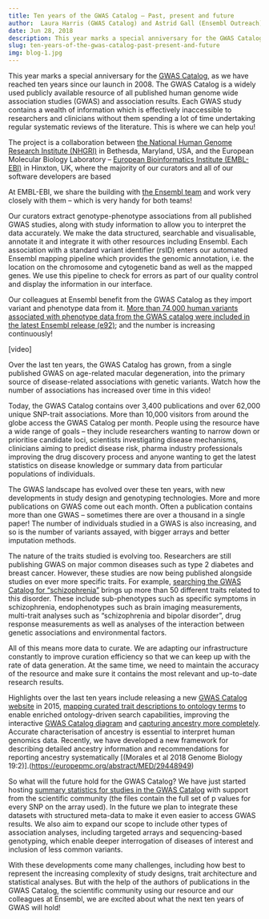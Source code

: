 ```yaml
---
title: Ten years of the GWAS Catalog – Past, present and future
author:  Laura Harris (GWAS Catalog) and Astrid Gall (Ensembl Outreach)
date: Jun 28, 2018
description: This year marks a special anniversary for the GWAS Catalog, as we have reached ten years since our launch in 2008. The GWAS Catalog is a widely used publicly available resource of all published human genome wide association studies (GWAS) and association results. Each GWAS study contains a wealth of information which is effectively inaccessible to researchers 
slug: ten-years-of-the-gwas-catalog-past-present-and-future
img: blog-1.jpg
---
```


This year marks a special anniversary for the [GWAS Catalog](https://www.ebi.ac.uk/gwas/), as we have reached ten years since our launch in 2008. The GWAS Catalog is a widely used publicly available resource of all published human genome wide association studies (GWAS) and association results. Each GWAS study contains a wealth of information which is effectively inaccessible to researchers and clinicians without them spending a lot of time undertaking regular systematic reviews of the literature. This is where we can help you!

The project is a collaboration between [the National Human Genome Research Institute (NHGRI)](https://www.genome.gov/) in Bethesda, Maryland, USA, and the European Molecular Biology Laboratory – [European Bioinformatics Institute (EMBL-EBI)](https://www.ebi.ac.uk/) in Hinxton, UK, where the majority of our curators and all of our software developers are based

<article-image src="ten-years-of-the-gwas-catalog-past-present-and-future/GWAS-catalog_EBI_group-768x576.png" alt="gwas-catalog"></article-image>


At EMBL-EBI, we share the building with [the Ensembl team](https://www.ensembl.org/index.html) and work very closely with them – which is very handy for both teams!


Our curators extract genotype-phenotype associations from all published GWAS studies, along with study information to allow you to interpret the data accurately. We make the data structured, searchable and visualisable, annotate it and integrate it with other resources including Ensembl. Each association with a standard variant identifier (rsID) enters our automated Ensembl mapping pipeline which provides the genomic annotation, i.e. the location on the chromosome and cytogenetic band as well as the mapped genes. We use this pipeline to check for errors as part of our quality control and display the information in our interface.

Our colleagues at Ensembl benefit from the GWAS Catalog as they import variant and phenotype data from it. [More than 74,000 human variants associated with phenotype data from the GWAS catalog were included in the latest Ensembl release (e92)](http://www.ensembl.org/info/genome/variation/species/sources_documentation.html); and the number is increasing continuously!

[video]

Over the last ten years, the GWAS Catalog has grown, from a single published GWAS on age-related macular degeneration, into the primary source of disease-related associations with genetic variants. Watch how the number of associations has increased over time in this video!


Today, the GWAS Catalog contains over 3,400 publications and over 62,000 unique SNP-trait associations. More than 10,000 visitors from around the globe access the GWAS Catalog per month. People using the resource have a wide range of goals – they include researchers wanting to narrow down or prioritise candidate loci, scientists investigating disease mechanisms, clinicians aiming to predict disease risk, pharma industry professionals improving the drug discovery process and anyone wanting to get the latest statistics on disease knowledge or summary data from particular populations of individuals.

The GWAS landscape has evolved over these ten years, with new developments in study design and genotyping technologies. More and more publications on GWAS come out each month. Often a publication contains more than one GWAS – sometimes there are over a thousand in a single paper! The number of individuals studied in a GWAS is also increasing, and so is the number of variants assayed, with bigger arrays and better imputation methods.

The nature of the traits studied is evolving too. Researchers are still publishing GWAS on major common diseases such as type 2 diabetes and breast cancer. However, these studies are now being published alongside studies on ever more specific traits. For example, [searching the GWAS Catalog for “schizophrenia”](https://www.ebi.ac.uk/gwas/search?query=schizophrenia) brings up more than 50 different traits related to this disorder. These include sub-phenotypes such as specific symptoms in schizophrenia, endophenotypes such as brain imaging measurements, multi-trait analyses such as “schizophrenia and bipolar disorder”, drug response measurements as well as analyses of the interaction between genetic associations and environmental factors.

All of this means more data to curate. We are adapting our infrastructure constantly to improve curation efficiency so that we can keep up with the rate of data generation. At the same time, we need to maintain the accuracy of the resource and make sure it contains the most relevant and up-to-date research results.

<article-image src="ten-years-of-the-gwas-catalog-past-present-and-future/fig2.png" alt="gwas-catalog"></article-image>

Highlights over the last ten years include releasing a new [GWAS Catalog website](https://www.ebi.ac.uk/gwas/) in 2015, [mapping curated trait descriptions to ontology terms](https://www.ebi.ac.uk/gwas/docs/ontology) to enable enriched ontology-driven search capabilities, improving the interactive [GWAS Catalog diagram](https://www.ebi.ac.uk/gwas/diagram) and [capturing ancestry more completely](https://www.ebi.ac.uk/gwas/ancestry). Accurate characterisation of ancestry is essential to interpret human genomics data. Recently, we have developed a new framework for describing detailed ancestry information and recommendations for reporting ancestry systematically [(Morales et al 2018 Genome Biology 19:2)].(https://europepmc.org/abstract/MED/29448949)

So what will the future hold for the GWAS Catalog? We have just started hosting [summary statistics for studies in the GWAS Catalog](https://www.ebi.ac.uk/gwas/downloads/summary-statistics) with support from the scientific community (the files contain the full set of p values for every SNP on the array used). In the future we plan to integrate these datasets with structured meta-data to make it even easier to access GWAS results. We also aim to expand our scope to include other types of association analyses, including targeted arrays and sequencing-based genotyping, which enable deeper interrogation of diseases of interest and inclusion of less common variants.

With these developments come many challenges, including how best to represent the increasing complexity of study designs, trait architecture and statistical analyses. But with the help of the authors of publications in the GWAS Catalog, the scientific community using our resource and our colleagues at Ensembl, we are excited about what the next ten years of GWAS will hold!
